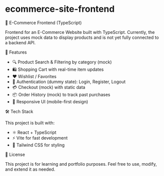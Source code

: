 # ecommerce-site-frontend

🛒 E-Commerce Frontend (TypeScript)

Frontend for an E-Commerce Website built with TypeScript.
Currently, the project uses mock data to display products and is not yet fully connected to a backend API.

🚀 Features

* 🔍 Product Search & Filtering by category (mock)
* 🛍️ Shopping Cart with real-time item updates
* ❤️ Wishlist / Favorites
* 🔐 Authentication (dummy state): Login, Register, Logout
* 💳 Checkout (mock) with static data
* 📦 Order History (mock) to track past purchases
* 📱 Responsive UI (mobile-first design)

🛠️ Tech Stack

This project is built with:
* ⚛️ React + TypeScript
* ⚡ Vite for fast development
* 🎨 Tailwind CSS for styling

📜 License

This project is for learning and portfolio purposes.
Feel free to use, modify, and extend it as needed.
